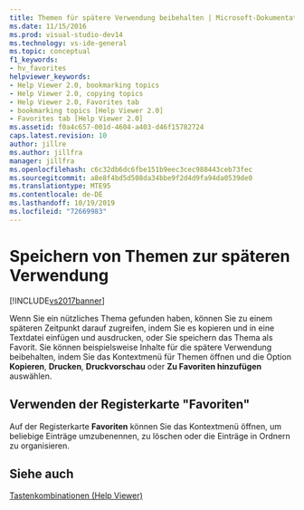 ```yaml
---
title: Themen für spätere Verwendung beibehalten | Microsoft-Dokumentation
ms.date: 11/15/2016
ms.prod: visual-studio-dev14
ms.technology: vs-ide-general
ms.topic: conceptual
f1_keywords:
- hv_favorites
helpviewer_keywords:
- Help Viewer 2.0, bookmarking topics
- Help Viewer 2.0, copying topics
- Help Viewer 2.0, Favorites tab
- bookmarking topics [Help Viewer 2.0]
- Favorites tab [Help Viewer 2.0]
ms.assetid: f0a4c657-001d-4604-a403-d46f15782724
caps.latest.revision: 10
author: jillre
ms.author: jillfra
manager: jillfra
ms.openlocfilehash: c6c32db6dc6fbe151b9eec3cec988443ceb73fec
ms.sourcegitcommit: a8e8f4bd5d508da34bbe9f2d4d9fa94da0539de0
ms.translationtype: MTE95
ms.contentlocale: de-DE
ms.lasthandoff: 10/19/2019
ms.locfileid: "72669983"
---
```

# <a name="retain-topics-for-later-use"></a>Speichern von Themen zur späteren Verwendung
[!INCLUDE[vs2017banner](../includes/vs2017banner.md)]

Wenn Sie ein nützliches Thema gefunden haben, können Sie zu einem späteren Zeitpunkt darauf zugreifen, indem Sie es kopieren und in eine Textdatei einfügen und ausdrucken, oder Sie speichern das Thema als Favorit. Sie können beispielsweise Inhalte für die spätere Verwendung beibehalten, indem Sie das Kontextmenü für Themen öffnen und die Option **Kopieren**, **Drucken**, **Druckvorschau** oder **Zu Favoriten hinzufügen** auswählen.

## <a name="using-the-favorites-tab"></a>Verwenden der Registerkarte "Favoriten"
 Auf der Registerkarte **Favoriten** können Sie das Kontextmenü öffnen, um beliebige Einträge umzubenennen, zu löschen oder die Einträge in Ordnern zu organisieren.

## <a name="see-also"></a>Siehe auch
 [Tastenkombinationen (Help Viewer)](../ide/shortcut-keys-help-viewer.md)
